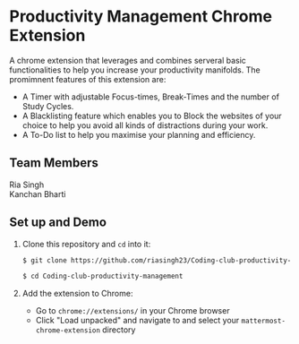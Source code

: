 # Productivity Management Chrome Extension
A chrome extension that leverages and combines serveral basic functionalities to help you increase your productivity manifolds. The promimnent features of this extension are:
 * A Timer with adjustable Focus-times, Break-Times and the number of Study Cycles.
 * A Blacklisting feature which enables you to Block the websites of your choice to help you avoid all kinds of distractions during your work.
 * A To-Do list to help you maximise your planning and efficiency.

## Team Members
Ria Singh<br>
Kanchan Bharti<br>

## Set up and Demo

1. Clone this repository and `cd` into it:
    ```bash
    $ git clone https://github.com/riasingh23/Coding-club-productivity-management.git
    ```
    ```bash
    $ cd Coding-club-productivity-management
    ```
    
2. Add the extension to Chrome:
    * Go to `chrome://extensions/` in your Chrome browser
    * Click "Load unpacked" and navigate to and select your `mattermost-chrome-extension` directory

